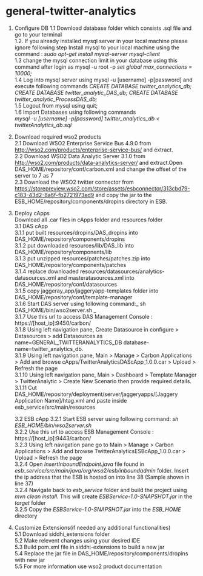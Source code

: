 # general-twitter-analytics

1. Configure DB
    1.1 Download database folder which consists .sql file and go to your terminal  
	1.2. If you already installed mysql server in your local machine please ignore following step 
		Install mysql to your local machine using the command :
		_sudo apt-get install mysql-server mysql-client_  
 	1.3 change the mysql connection limit in your database using this command after login as mysql -u root -p 
   		    _set global max_connections = 10000;_   
 	1.4 Log into mysql server using  mysql -u [username] -p[password] and execute following commands 
		    _CREATE DATABASE twitter_analytics_db;_
		    _CREATE DATABASE twitter_analytic_DAS_db;_
		    _CREATE DATABASE twitter_analytic_ProcessDAS_db;_  
 	1.5 Logout from mysql using quit;   
 	1.6 Import Databases using following commands   
		  _mysql -u [username] -p[password]  twitter_analytics_db < twitterAnalytics_db.sql_  

2. Download required wso2 products   
	 2.1 Download WSO2 Enterprise Service Bus 4.9.0 from http://wso2.com/products/enterprise-service-bus/ and extract.  
	 2.2 Download WSO2 Data Analytic Server 3.1.0 from http://wso2.com/products/data-analytics-server/ and extract.Open DAS_HOME/repository/conf/carbon.xml and change the offset of the server to 7 as <offset>7<offset>  
	 2.3 Download the WSO2 twitter connector from https://storepreview.wso2.com/store/assets/esbconnector/313cbd79-c183-43d2-8a6f-fb2721973ed9 and copy the jar to the ESB_HOME/repository/components/dropins directory in ESB.    
 
3. Deploy cApps  
	Download all .car files in cApps folder and resources folder  
	 3.1 DAS cApp  
        3.1.1 put built resources/dropins/DAS_dropins into DAS_HOME/repository/components/dropins  
     	3.1.2 put downloaded resources/lib/DAS_lib into DAS_HOME/repository/components/lib  
     	3.1.3 put unzipped resources/patches/patches.zip into DAS_HOME/repository/components/patches  
     	3.1.4 replace downloaded resources/datasources/analytics-datasources.xml and masteratasources.xml into DAS_HOME/repository/conf/datasources  
     	3.1.5 copy jaggeray_app/jaggeryapp-templates folder into DAS_HOME/repository/conf/template-manager  
     	3.1.6 Start DAS server using following command:_ sh DAS_HOME/bin/wso2server.sh _  
     	3.1.7 Use this url to access DAS Management Console : https://[host_ip]:9450/carbon/  
     	3.1.8 Using left navigation pane, Create Datasource in configure > Datasources > add Datasources as name=GENERAL_TWITTERANALYTICS_DB database-name=twitter_analytics_db.  
     	3.1.9 Using left navigation pane, Main > Manage > Carbon Applications > Add and browse cApps/TwitterAnalyticsDAScApp_1.0.0.car > Upload > Refresh the page  
     	3.1.10 Using left navigation pane, Main > Dashboard > Template Manager > TwitterAnalytic > Create New Scenario then provide required details.  
     	3.1.11 Cut DAS_HOME/repository/deployment/server/jaggeryapps/[Jaggery Application Name]/htag.xml and paste inside esb_service/src/main/resources  

	 3.2 ESB cApp
	    3.2.1 Start ESB server using following command: _sh ESB_HOME/bin/wso2server.sh_  
	    3.2.2 Use this url to access ESB Management Console : https://[host_ip]:9443/carbon/  
	    3.2.3 Using left navigation pane go to Main > Manage > Carbon Applications > Add and browse   TwitterAnalyticsESBcApp_1.0.0.car > Upload > Refresh the page  
	    3.2.4 Open _InsertInboundEndpoint.java_ file found in _esb_service/src/main/java/org/wso2/esb/inboundadmin_ folder. Insert the ip address that the ESB is hosted on into line 38 (Sample shown in line 37)  
	    3.2.4 Navigate back to _esb_service_ folder and build the project using _mvn clean install._ This will create _ESBService-1.0-SNAPSHOT.jar_ in the _target_ folder  
	    3.2.5 Copy the _ESBService-1.0-SNAPSHOT.jar_ into the _ESB_HOME_ directory   
	    
5. Customize Extensions(if needed any additional functionalities)  
	 5.1 Download siddhi_extensions folder  
	 5.2 Make relevent changes using your desired IDE  
	 5.3 Build pom.xml file in siddhi-extensions to build a new jar  
	 5.4 Replace the jar file in DAS_HOME/repository/components/dropins with new jar  
	 5.5 For more information use wso2 product documentation  
